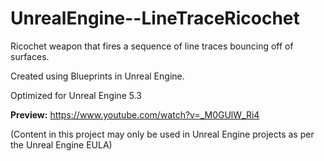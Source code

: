 # UnrealEngine--LineTraceRicochet
Ricochet weapon that fires a sequence of line traces bouncing off of surfaces.

Created using Blueprints in Unreal Engine.

Optimized for Unreal Engine 5.3

**Preview:** https://www.youtube.com/watch?v=_M0GUlW_Ri4

(Content in this project may only be used in Unreal Engine projects as per the Unreal Engine EULA)
